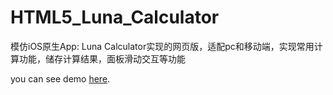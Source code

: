 # HTML5_Luna_Calculator
模仿iOS原生App: Luna Calculator实现的网页版，适配pc和移动端，实现常用计算功能，储存计算结果，面板滑动交互等功能

you can see demo [here](https://gongchizhou.github.io/HTML5_Luna_Calculator/).
